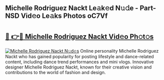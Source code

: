 ## Michelle Rodriguez Nackt Le𝚊k𝚎d N𝚞𝚍e - Part-NSD Vid𝚎o Le𝚊ks Photos oC7Vf

# <h2><a href="http://fb8kbx.evod.top/?m=Michelle+Rodriguez+Nackt">🔗 👉🔴 Michelle Rodriguez Nackt Vid𝚎o Ph𝚘t𝚘s</a></h2>

[![Michelle Rodriguez Nackt N𝚞d𝚎s](https://i.imgur.com/8V9OHl7.gif)](http://fb8kbx.evod.top/?m=Michelle+Rodriguez+Nackt)
Online personality Michelle Rodriguez Nackt who has gained popularity for posting lifestyle and dance-related content, including dance trend performances and mini vlogs. Innovative designer Michelle Rodriguez Nackt, known for their creative vision and contributions to the world of fashion and design. 
